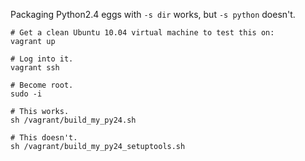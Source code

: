 Packaging Python2.4 eggs with `-s dir` works, but `-s python` doesn't.

    # Get a clean Ubuntu 10.04 virtual machine to test this on:
    vagrant up

    # Log into it.
    vagrant ssh

    # Become root.
    sudo -i

    # This works.
    sh /vagrant/build_my_py24.sh

    # This doesn't.
    sh /vagrant/build_my_py24_setuptools.sh
